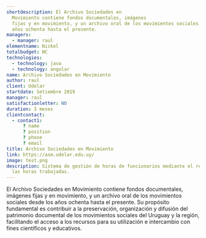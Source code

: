```yaml
---
shortdescription: El Archivo Sociedades en
  Movimiento contiene fondos documentales, imágenes
  fijas y en movimiento, y un archivo oral de los movimientos sociales desde los
  años ochenta hasta el presente.
managers:
  - manager: raul
elementname: Nickel
totalbudget: NC
technologies:
  - technology: java
  - technology: angular
name: Archivo Sociedades en Movimiento
author: raul
client: Udelar
startdate: Setiembre 2019
manager: raul
satisfactionletter: NO
duration: 3 meses
clientcontact:
  - contact1:
      ? name
      ? position
      ? phone
      ? email
title: Archivo Sociedades en Movimiento
link: https://asm.udelar.edu.uy/
image: test.png
description: Sistema de gestión de horas de funcionarios mediante el registro de
  las horas trabajadas.
---
```

El Archivo Sociedades en Movimiento contiene fondos documentales, imágenes fijas y en movimiento, y un archivo oral de los movimientos sociales desde los años ochenta hasta el presente.
Su propósito fundamental es contribuir a la preservación, organización y difusión del patrimonio documental de los movimientos sociales del Uruguay y la región, facilitando el acceso a los recursos para su utilización e intercambio con fines científicos y educativos.